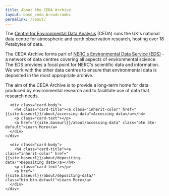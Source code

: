 ```yaml
---
title: About the CEDA Archive
layout: base_ceda_breadcrumbs
permalink: /about/
---
```


The [Centre for Environmental Data Analysis](https://www.ceda.ac.uk/) (CEDA) runs the UK's national data centre for atmospheric and earth observation research, hosting over 18 Petabytes of data.

The CEDA Archive forms part of [NERC's Environmental Data Service (EDS)](https://eds.ukri.org/) - a network of data centres covering all aspects of environmental science. The EDS provides a focal point for NERC's scientific data and information. We work with the other data centres to ensure that environmental data is deposited in the most appropriate archive.

The aim of the CEDA Archive is to provide a long-term home for data produced by environmental research and to facilitate use of data that research needs.

<div class="card-deck">
  <div class="col-4">
    <div class="card text-center">
      <div class="card-header">
        <span class="fa-stack fa-5x">
          <i class="fa fa-circle fa-stack-2x text-primary"></i>
          <i class="fa fa-download fa-stack-1x fa-inverse"></i>
        </span>
      </div>

      <div class="card-body">
        <h4 class="card-title"><a class="inherit-color" href="{{site.baseurl}}/about/accessing-data">Accessing data</a></h4>
        <p class="card-text"></p>
        <a href="{{site.baseurl}}/about/accessing-data" class="btn btn-default">Learn More</a>
      </div>
    </div>
  </div>

  <div class="col-4">
    <div class="card text-center" style="width: 18rem;">
      <div class="card-header">
        <span class="fa-stack fa-5x">
          <i class="fa fa-circle fa-stack-2x text-primary"></i>
          <i class="fa fa-upload fa-stack-1x fa-inverse"></i>
        </span>
      </div>

      <div class="card-body">
        <h4 class="card-title"><a class="inherit-color" href="{{site.baseurl}}/about/depositing-data/">Depositing data</a></h4>
        <p class="card-text"></p>
        <a href="{{site.baseurl}}/about/depositing-data/" class="btn btn-default">Learn More</a>
      </div>
    </div>
  </div>
</div>
